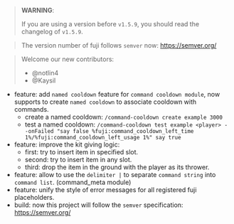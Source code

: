 > **WARNING**:
>
> If you are using a version before `v1.5.9`, you should read the changelog of `v1.5.9`.

> The version number of fuji follows `semver` now: https://semver.org/

> Welcome our new contributors:
> - @notlin4
> - @Kaysil

- feature: add `named cooldown` feature for `command cooldown module`, now supports to create `named cooldown` to
  associate cooldown with commands.
    - create a named cooldown: `/command-cooldown create example 3000`
    - test a named cooldown:
      `/command-cooldown test example <player> --onFailed "say false %fuji:command_cooldown_left_time 1%/%fuji:command_cooldown_left_usage 1%" say true`
- feature: improve the kit giving logic:
    - first: try to insert item in specified slot.
    - second: try to insert item in any slot.
    - third: drop the item in the ground with the player as its thrower.
- feature: allow to use the `delimiter |` to separate `command string` into `command list`. (command_meta module) 
- feature: unify the style of error messages for all registered fuji placeholders.
- build: now this project will follow the `semver` specification: https://semver.org/
